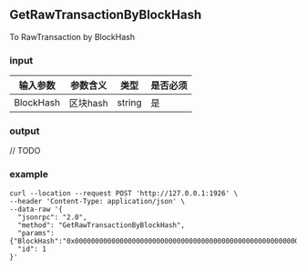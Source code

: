 ## GetRawTransactionByBlockHash

To RawTransaction by BlockHash

### input

| 输入参数         | 参数含义       | 类型    | 是否必须  |
| ---------------- | -------------- | ------- |------   |
| BlockHash |区块hash       | string | 是|

### output

// TODO

### example

```
curl --location --request POST 'http://127.0.0.1:1926' \
--header 'Content-Type: application/json' \
--data-raw '{
  "jsonrpc": "2.0",
  "method": "GetRawTransactionByBlockHash",
  "params": {"BlockHash":"0x0000000000000000000000000000000000000000000000000000000000000000"},
  "id": 1
}'
```



